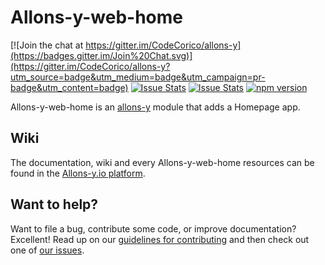 # Allons-y-web-home

[![Join the chat at https://gitter.im/CodeCorico/allons-y](https://badges.gitter.im/Join%20Chat.svg)](https://gitter.im/CodeCorico/allons-y?utm_source=badge&utm_medium=badge&utm_campaign=pr-badge&utm_content=badge)
[![Issue Stats](http://issuestats.com/github/codecorico/allons-y-web-home/badge/issue)](http://issuestats.com/github/codecorico/allons-y)
[![Issue Stats](http://issuestats.com/github/codecorico/allons-y-web-home/badge/pr)](http://issuestats.com/github/codecorico/allons-y)
[![npm version](https://badge.fury.io/js/allons-y-web-home.svg)](https://badge.fury.io/js/allons-y-web-home)

Allons-y-web-home is an [allons-y](https://github.com/CodeCorico/allons-y) module that adds a Homepage app.

## Wiki

The documentation, wiki and every Allons-y-web-home resources can be found in the [Allons-y.io platform](http://allons-y.io).

## Want to help?

Want to file a bug, contribute some code, or improve documentation? Excellent! Read up on our [guidelines for contributing](CONTRIBUTING.md) and then check out one of [our issues](https://github.com/CodeCorico/allons-y-web-home/issues).
